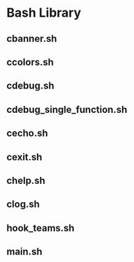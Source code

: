 # Bash Library

## cbanner.sh


## ccolors.sh


## cdebug.sh


## cdebug_single_function.sh


## cecho.sh


## cexit.sh


## chelp.sh


## clog.sh


## hook_teams.sh


## main.sh


